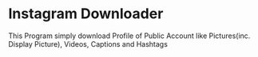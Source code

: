 # Instagram Downloader

This Program simply download Profile of Public Account like Pictures(inc. Display Picture), Videos, Captions and Hashtags